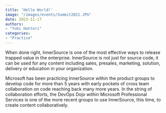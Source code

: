 ```yaml
---
title: 'Hello World!'
image: "/images/events/Summit2021.JPG"
date: 2023-11-17
authors: 
- "Yuki Hattori"
categories:
- "Practice"
---
```


When done right, InnerSource is one of the most effective ways to release trapped value in the enterprise. InnerSource is not just for source code, it can be used for any content including sales, presales, marketing, solution, delivery or education in your organization.

Microsoft has been practicing InnerSource within the product groups to develop code for more than 5 years with early pockets of cross team collaboration on code reaching back many more years. In the string of collaboration efforts, the DevOps Dojo within Microsoft Professional Services is one of the more recent groups to use InnerSource, this time, to create content collaboratively.

